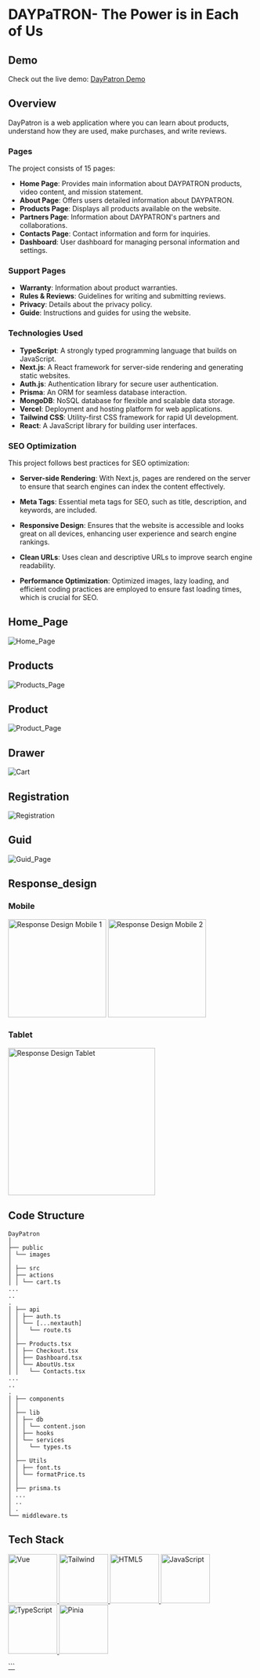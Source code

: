 # DAYPaTRON- The Power is in Each of Us

## Demo

Check out the live demo: [DayPatron Demo](https://day-patron-next.vercel.app/)

## Overview

DayPatron is a web application where you can learn about products, understand how they are used, make purchases, and write reviews.

### Pages

The project consists of 15 pages:

- **Home Page**: Provides main information about DAYPATRON products, video content, and mission statement.
- **About Page**: Offers users detailed information about DAYPATRON.
- **Products Page**: Displays all products available on the website.
- **Partners Page**: Information about DAYPATRON's partners and collaborations.
- **Contacts Page**: Contact information and form for inquiries.
- **Dashboard**: User dashboard for managing personal information and settings.

### Support Pages

- **Warranty**: Information about product warranties.
- **Rules & Reviews**: Guidelines for writing and submitting reviews.
- **Privacy**: Details about the privacy policy.
- **Guide**: Instructions and guides for using the website.

### Technologies Used

- **TypeScript**: A strongly typed programming language that builds on JavaScript.
- **Next.js**: A React framework for server-side rendering and generating static websites.
- **Auth.js**: Authentication library for secure user authentication.
- **Prisma**: An ORM for seamless database interaction.
- **MongoDB**: NoSQL database for flexible and scalable data storage.
- **Vercel**: Deployment and hosting platform for web applications.
- **Tailwind CSS**: Utility-first CSS framework for rapid UI development.
- **React**: A JavaScript library for building user interfaces.

### SEO Optimization

This project follows best practices for SEO optimization:

- **Server-side Rendering**: With Next.js, pages are rendered on the server to ensure that search engines can index the content effectively.

- **Meta Tags**: Essential meta tags for SEO, such as title, description, and keywords, are included.
- **Responsive Design**: Ensures that the website is accessible and looks great on all devices, enhancing user experience and search engine rankings.
- **Clean URLs**: Uses clean and descriptive URLs to improve search engine readability.
- **Performance Optimization**: Optimized images, lazy loading, and efficient coding practices are employed to ensure fast loading times, which is crucial for SEO.

## Home_Page

![Home_Page](/public/images/readme-img/Home.png)

## Products

![Products_Page](/public/images/readme-img/Products.png)

## Product

![Product_Page](/public/images/readme-img/Product.png)

## Drawer

![Cart](/public/images/readme-img/Cart.png)

## Registration

![Registration](/public/images/readme-img/Registr.png)

## Guid

![Guid_Page](/public/images/readme-img/Cart.png)

## Response_design

### Mobile

<img src="/public/images/readme-img/Mobile-1.png" alt="Response Design Mobile 1" width="200" />
<img src="/public/images/readme-img/Mobile-2.png" alt="Response Design Mobile 2" width="200" />

### Tablet

<img src="/public/images/readme-img/Tablet.png" alt="Response Design Tablet" width="300" />

## Code Structure

```
DayPatron
│
├── public
│ └── images
│
│ ├── src
│ ├── actions
│ │ └── cart.ts
...
..
.
│ ├── api
│ │ ├── auth.ts
│ │ └── [...nextauth]
│ │   └── route.ts
│ │
│ ├── Products.tsx
│ │ ├── Checkout.tsx
│ │ ├── Dashboard.tsx
│ │ └── AboutUs.tsx
│ │   └── Contacts.tsx
...
..
.
│ ├── components
│ │
│ ├── lib
│ │ ├── db
│ │ │ └── content.json
│ │ ├── hooks
│ │ └── services
│ │   └── types.ts
│ │
│ ├── Utils
│ │ ├── font.ts
│ │ └── formatPrice.ts
│ │
│ ├── prisma.ts
│ ...
│ ..
│ .
└── middleware.ts

```

## Tech Stack

<p align="left">
  <a href="https://nextjs.org/" target="_blank" rel="noreferrer">
    <img src="https://techicons.dev/icons/nextjs" alt="Vue" width="100" height="100"/>
  </a>
  <a href="https://tailwindcss.com/" target="_blank" rel="noreferrer">
    <img src="https://i.gyazo.com/967cdb89a3774e1f3e3ca6cf6baee755.png" alt="Tailwind" width="100" height="100"/>
  </a>
  <a href="https://www.w3.org/html/" target="_blank" rel="noreferrer">
    <img src="https://raw.githubusercontent.com/devicons/devicon/master/icons/html5/html5-original-wordmark.svg" alt="HTML5" width="100" height="100"/>
  </a>
  <a href="https://developer.mozilla.org/en-US/docs/Web/JavaScript" target="_blank" rel="noreferrer">
    <img src="https://raw.githubusercontent.com/devicons/devicon/master/icons/javascript/javascript-original.svg" alt="JavaScript" width="100" height="100" />
  </a>
  <a href="https://www.typescriptlang.org/" target="_blank" rel="noreferrer">
    <img src="https://upload.wikimedia.org/wikipedia/commons/4/4c/Typescript_logo_2020.svg" alt="TypeScript" width="100" height="100" />
    <a href="https://pinia.vuejs.org/" target="_blank" rel="noreferrer">
    <img src="https://pinia.vuejs.org/logo.svg" alt="Pinia" width="100" height="100" />
</p>
```
